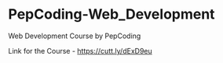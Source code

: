# PepCoding-Web_Development
Web Development Course by PepCoding

Link for the Course - https://cutt.ly/dExD9eu
